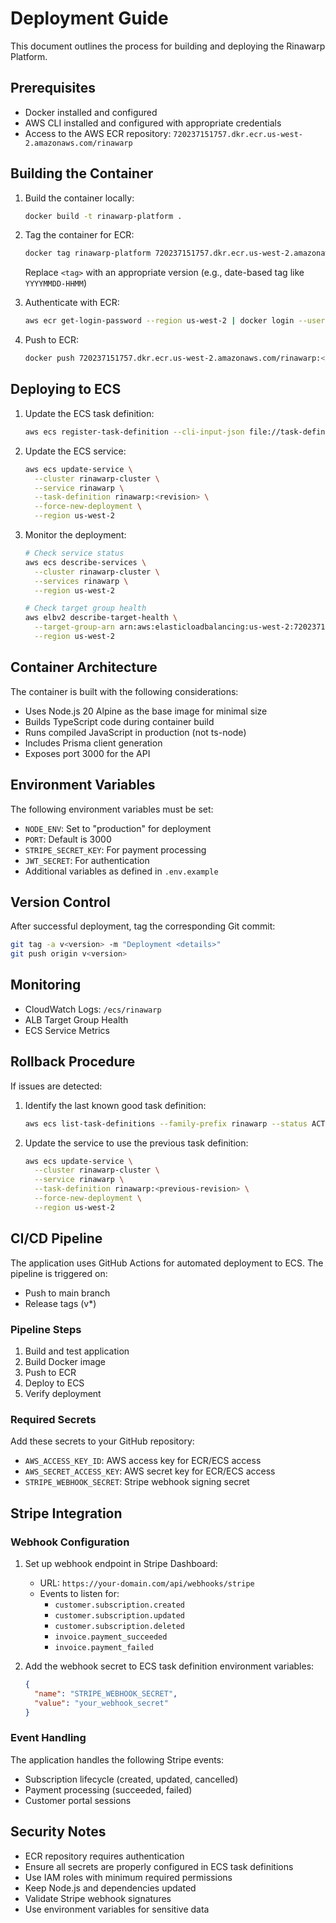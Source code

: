 # Deployment Guide

This document outlines the process for building and deploying the Rinawarp Platform.

## Prerequisites

- Docker installed and configured
- AWS CLI installed and configured with appropriate credentials
- Access to the AWS ECR repository: `720237151757.dkr.ecr.us-west-2.amazonaws.com/rinawarp`

## Building the Container

1. Build the container locally:
   ```bash
   docker build -t rinawarp-platform .
   ```

2. Tag the container for ECR:
   ```bash
   docker tag rinawarp-platform 720237151757.dkr.ecr.us-west-2.amazonaws.com/rinawarp:<tag>
   ```
   Replace `<tag>` with an appropriate version (e.g., date-based tag like `YYYYMMDD-HHMM`)

3. Authenticate with ECR:
   ```bash
   aws ecr get-login-password --region us-west-2 | docker login --username AWS --password-stdin 720237151757.dkr.ecr.us-west-2.amazonaws.com
   ```

4. Push to ECR:
   ```bash
   docker push 720237151757.dkr.ecr.us-west-2.amazonaws.com/rinawarp:<tag>
   ```

## Deploying to ECS

1. Update the ECS task definition:
   ```bash
   aws ecs register-task-definition --cli-input-json file://task-definition.json
   ```

2. Update the ECS service:
   ```bash
   aws ecs update-service \
     --cluster rinawarp-cluster \
     --service rinawarp \
     --task-definition rinawarp:<revision> \
     --force-new-deployment \
     --region us-west-2
   ```

3. Monitor the deployment:
   ```bash
   # Check service status
   aws ecs describe-services \
     --cluster rinawarp-cluster \
     --services rinawarp \
     --region us-west-2

   # Check target group health
   aws elbv2 describe-target-health \
     --target-group-arn arn:aws:elasticloadbalancing:us-west-2:720237151757:targetgroup/rinawarp-target/93c5afc7242afce3 \
     --region us-west-2
   ```

## Container Architecture

The container is built with the following considerations:

- Uses Node.js 20 Alpine as the base image for minimal size
- Builds TypeScript code during container build
- Runs compiled JavaScript in production (not ts-node)
- Includes Prisma client generation
- Exposes port 3000 for the API

## Environment Variables

The following environment variables must be set:

- `NODE_ENV`: Set to "production" for deployment
- `PORT`: Default is 3000
- `STRIPE_SECRET_KEY`: For payment processing
- `JWT_SECRET`: For authentication
- Additional variables as defined in `.env.example`

## Version Control

After successful deployment, tag the corresponding Git commit:
```bash
git tag -a v<version> -m "Deployment <details>"
git push origin v<version>
```

## Monitoring

- CloudWatch Logs: `/ecs/rinawarp`
- ALB Target Group Health
- ECS Service Metrics

## Rollback Procedure

If issues are detected:

1. Identify the last known good task definition:
   ```bash
   aws ecs list-task-definitions --family-prefix rinawarp --status ACTIVE --region us-west-2
   ```

2. Update the service to use the previous task definition:
   ```bash
   aws ecs update-service \
     --cluster rinawarp-cluster \
     --service rinawarp \
     --task-definition rinawarp:<previous-revision> \
     --force-new-deployment \
     --region us-west-2
   ```

## CI/CD Pipeline

The application uses GitHub Actions for automated deployment to ECS. The pipeline is triggered on:
- Push to main branch
- Release tags (v*)

### Pipeline Steps
1. Build and test application
2. Build Docker image
3. Push to ECR
4. Deploy to ECS
5. Verify deployment

### Required Secrets
Add these secrets to your GitHub repository:
- `AWS_ACCESS_KEY_ID`: AWS access key for ECR/ECS access
- `AWS_SECRET_ACCESS_KEY`: AWS secret key for ECR/ECS access
- `STRIPE_WEBHOOK_SECRET`: Stripe webhook signing secret

## Stripe Integration

### Webhook Configuration
1. Set up webhook endpoint in Stripe Dashboard:
   - URL: `https://your-domain.com/api/webhooks/stripe`
   - Events to listen for:
     - `customer.subscription.created`
     - `customer.subscription.updated`
     - `customer.subscription.deleted`
     - `invoice.payment_succeeded`
     - `invoice.payment_failed`

2. Add the webhook secret to ECS task definition environment variables:
   ```json
   {
     "name": "STRIPE_WEBHOOK_SECRET",
     "value": "your_webhook_secret"
   }
   ```

### Event Handling
The application handles the following Stripe events:
- Subscription lifecycle (created, updated, cancelled)
- Payment processing (succeeded, failed)
- Customer portal sessions

## Security Notes

- ECR repository requires authentication
- Ensure all secrets are properly configured in ECS task definitions
- Use IAM roles with minimum required permissions
- Keep Node.js and dependencies updated
- Validate Stripe webhook signatures
- Use environment variables for sensitive data
